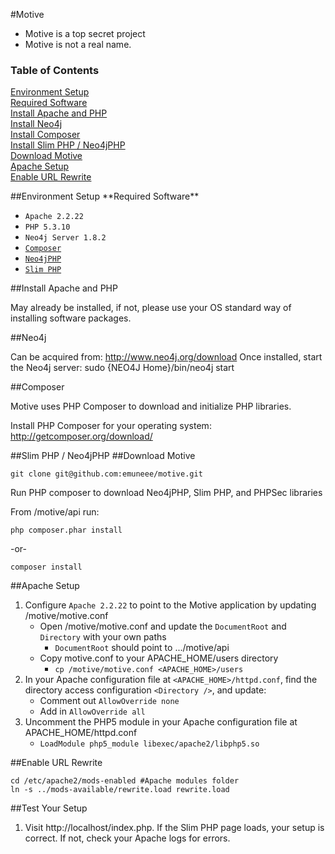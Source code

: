 #Motive

* Motive is a top secret project
* Motive is not a real name.

### Table of Contents  
[Environment Setup](#envsetup)  
[Required Software](#required-software)  
[Install Apache and PHP](#apache-and-php)  
[Install Neo4j](#neo4j)  
[Install Composer](#composer)  
[Install Slim PHP / Neo4jPHP](#slim-and-neo4j)  
[Download Motive](#motive)  
[Apache Setup](#apache)  
[Enable URL Rewrite](#rewrite)  


<a name="evnsetup"/>
##Environment Setup

<a name="required-software"/>
**Required Software**

* `Apache 2.2.22`
* `PHP 5.3.10`
* `Neo4j Server 1.8.2`
* [`Composer`](http://getcomposer.org/download/)
* [`Neo4jPHP`](https://github.com/jadell/Neo4jPHP)
* [`Slim PHP`](http://www.slimframework.com/)

<a name="apache-and-php"/>
##Install Apache and PHP

May already be installed, if not, please use your OS standard way of installing software packages.

<a name="neo4j"/>
##Neo4j

Can be acquired from: http://www.neo4j.org/download
Once installed, start the Neo4j server: sudo {NEO4J Home}/bin/neo4j start

<a name="composer"/>
##Composer

Motive uses PHP Composer to download and initialize PHP libraries.

Install PHP Composer for your operating system: http://getcomposer.org/download/

<a name="slim-and-neo4j"/>
##Slim PHP / Neo4jPHP

<a name="motive"/>
##Download Motive

`git clone git@github.com:emuneee/motive.git`

Run PHP composer to download Neo4jPHP, Slim PHP, and PHPSec libraries

From /motive/api run:

`php composer.phar install`

-or-

`composer install`

<a name="apache"/>
##Apache Setup

1. Configure `Apache 2.2.22` to point to the Motive application by updating /motive/motive.conf
	* Open /motive/motive.conf and update the `DocumentRoot` and `Directory` with your own paths
		* `DocumentRoot` should point to .../motive/api
	* Copy motive.conf to your APACHE_HOME/users directory
		* `cp /motive/motive.conf <APACHE_HOME>/users`
2. In your Apache configuration file at `<APACHE_HOME>/httpd.conf`, find the directory access configuration `<Directory />`, and update:
	* Comment out `AllowOverride none`
	* Add in `AllowOverride all`
3. Uncomment the PHP5 module in your Apache configuration file at APACHE_HOME/httpd.conf
	* `LoadModule php5_module libexec/apache2/libphp5.so`

<a name="rewrite"/>
##Enable URL Rewrite

```
cd /etc/apache2/mods-enabled #Apache modules folder
ln -s ../mods-available/rewrite.load rewrite.load
```

<a name="test"/>
##Test Your Setup

1.  Visit http://localhost/index.php.  If the Slim PHP page loads, your setup is correct.  If not, check your Apache logs for errors.